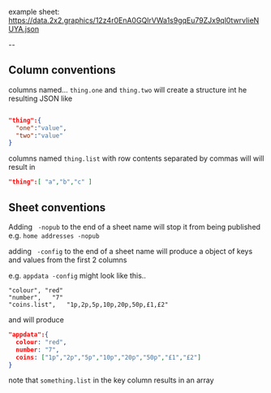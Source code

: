 
example sheet:
https://data.2x2.graphics/12z4r0EnA0GQIrVWa1s9gqEu79ZJx9ql0twrvIieNUYA.json

--
## Column conventions
columns named...
`thing.one` and `thing.two` will  create a structure int he resulting JSON like
```json

"thing":{
  "one":"value",
  "two":"value"
}
```

columns named `thing.list` with row contents separated by commas will
will result in 
```json
"thing":[ "a","b","c" ]
```

## Sheet conventions
Adding ` -nopub` to the end of a sheet name will stop it from being published
e.g. `home addresses -nopub`

adding ` -config` to the end of a sheet name will produce a object of keys and values from the first 2 columns

e.g.
`appdata -config`
might look like this..

```csv
"colour", "red"
"number",	"7"
"coins.list",	"1p,2p,5p,10p,20p,50p,£1,£2"
```

and will produce
```json
"appdata":{
  colour: "red",
  number: "7",
  coins: ["1p","2p","5p","10p","20p","50p","£1","£2"]
}
```

note that `something.list` in the key column results in an array